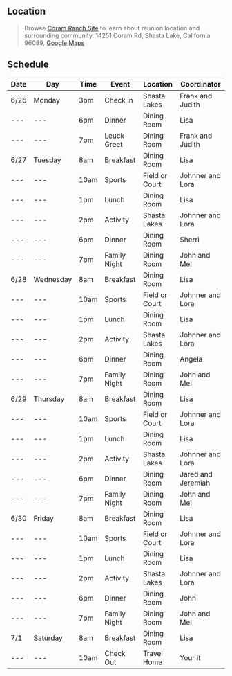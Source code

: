 ## Location
> Browse [Coram Ranch Site](https://www.coramranch.com/) to learn about reunion location and surrounding community.
14251 Coram Rd, Shasta Lake, California 96089, [Google Maps](https://www.google.com/maps/place/14251+Coram+Rd,+Shasta+Lake,+CA+96019/@40.707988,-122.44701,16z/data=!4m5!3m4!1s0x54d28be161c895ef:0xca3b8805b9b6a5ec!8m2!3d40.7079882!4d-122.4470104?hl=en)

## Schedule

| Date | Day | Time | Event | Location | Coordinator |
| --- | --- | --- | --- | --- | --- |
| 6/26 | Monday | 3pm | Check in | Shasta Lakes | Frank and Judith |
| --- | --- | 6pm | Dinner | Dining Room | Lisa |
| --- | --- | 7pm | Leuck Greet | Dining Room | Frank and Judith |
| 6/27 | Tuesday | 8am | Breakfast | Dining Room | Lisa |
| --- | --- | 10am | Sports | Field or Court | Johnner and Lora |
| --- | --- | 1pm | Lunch | Dining Room | Lisa |
| --- | --- | 2pm | Activity | Shasta Lakes | Johnner and Lora |
| --- | --- | 6pm | Dinner | Dining Room | Sherri |
| --- | --- | 7pm | Family Night | Dining Room | John and Mel |
| 6/28 | Wednesday | 8am | Breakfast | Dining Room | Lisa |
| --- | --- | 10am | Sports | Field or Court | Johnner and Lora |
| --- | --- | 1pm | Lunch | Dining Room | Lisa |
| --- | --- | 2pm | Activity | Shasta Lakes | Johnner and Lora |
| --- | --- | 6pm | Dinner | Dining Room | Angela |
| --- | --- | 7pm | Family Night | Dining Room | John and Mel |
| 6/29 | Thursday | 8am | Breakfast | Dining Room | Lisa |
| --- | --- | 10am | Sports | Field or Court | Johnner and Lora |
| --- | --- | 1pm | Lunch | Dining Room | Lisa |
| --- | --- | 2pm | Activity | Shasta Lakes | Johnner and Lora |
| --- | --- | 6pm | Dinner | Dining Room | Jared and Jeremiah |
| --- | --- | 7pm | Family Night | Dining Room | John and Mel |
| 6/30 | Friday | 8am | Breakfast | Dining Room | Lisa |
| --- | --- | 10am | Sports | Field or Court | Johnner and Lora |
| --- | --- | 1pm | Lunch | Dining Room | Lisa |
| --- | --- | 2pm | Activity | Shasta Lakes | Johnner and Lora |
| --- | --- | 6pm | Dinner | Dining Room | John |
| --- | --- | 7pm | Family Night | Dining Room |John and Mel |
| 7/1 | Saturday | 8am | Breakfast | Dining Room | Lisa |
| --- | --- | 10am | Check Out | Travel Home | Your it |
